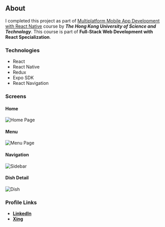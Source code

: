 ## About

 I completed this project as part of [Multiplatform Mobile App Development with React Native](https://www.coursera.org/learn/react-native)
course by ***The Hong Kong University of Science and Technology***.
This course is part of **Full-Stack Web Development with React Specialization**.

### Technologies
* React
* React Native
* Redux
* Expo SDK
* React Navigation

### Screens
#### Home

![Home Page](https://github.com/mobeendev/Coursera-Multiplatform-Mobile-App-Development-with-React-Native/blob/master/assets/home.png)

#### Menu
![Menu Page](https://github.com/mobeendev/Coursera-Multiplatform-Mobile-App-Development-with-React-Native/blob/master/assets/menu.png)

#### Navigation
![Sidebar](https://github.com/mobeendev/Coursera-Multiplatform-Mobile-App-Development-with-React-Native/blob/master/assets/sidebar.png)

#### Dish Detail
![Dish](https://github.com/mobeendev/Coursera-Multiplatform-Mobile-App-Development-with-React-Native/blob/master/assets/dish.png)


### Profile Links

- **[LinkedIn](https://www.linkedin.com/in/mobeendev)**
- **[Xing](https://www.xing.com/profile/abdul_mobeen3)**

